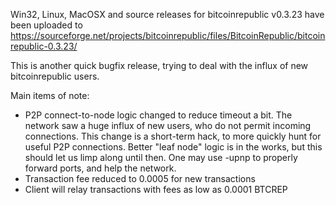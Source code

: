 Win32, Linux, MacOSX and source releases for bitcoinrepublic v0.3.23 have been uploaded to
https://sourceforge.net/projects/bitcoinrepublic/files/BitcoinRepublic/bitcoinrepublic-0.3.23/

This is another quick bugfix release, trying to deal with the influx of new bitcoinrepublic users.

Main items of note:

* P2P connect-to-node logic changed to reduce timeout a bit.  The network saw a huge influx of new users, who do not permit incoming connections.  This change is a short-term hack, to more quickly hunt for useful P2P connections.  Better "leaf node" logic is in the works, but this should let us limp along until then.  One may use -upnp to properly forward ports, and help the network.
* Transaction fee reduced to 0.0005 for new transactions
* Client will relay transactions with fees as low as 0.0001 BTCREP

